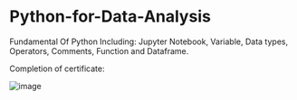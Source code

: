 # Python-for-Data-Analysis
Fundamental Of Python Including: Jupyter Notebook, Variable, Data types, Operators, Comments, Function and Dataframe.

Completion of certificate:

![image](https://user-images.githubusercontent.com/97247515/170089235-ddcf7994-d26f-49e3-bfc9-cebe32dd7dd2.png)
